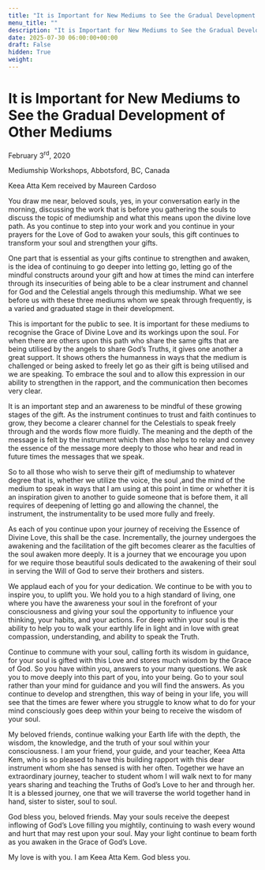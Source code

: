 ```yaml
---
title: "It is Important for New Mediums to See the Gradual Development of Other Mediums"
menu_title: ""
description: "It is Important for New Mediums to See the Gradual Development of Other Mediums"
date: 2025-07-30 06:00:00+00:00
draft: False
hidden: True
weight:
---
```

# It is Important for New Mediums to See the Gradual Development of Other Mediums

February 3<sup>rd</sup>, 2020

Mediumship Workshops, Abbotsford, BC, Canada

Keea Atta Kem received by Maureen Cardoso

You draw me near, beloved souls, yes, in your conversation early in the morning, discussing the work that is before you gathering the souls to discuss the topic of mediumship and what this means upon the divine love path. As you continue to step into your work and you continue in your prayers for the Love of God to awaken your souls, this gift continues to transform your soul and strengthen your gifts.

One part that is essential as your gifts continue to strengthen and awaken, is the idea of continuing to go deeper into letting go, letting go of the mindful constructs around your gift and how at times the mind can interfere through its insecurities of being able to be a clear instrument and channel for God and the Celestial angels through this mediumship.  What we see before us with these three mediums whom we speak through frequently, is a varied and graduated stage in their development.

This is important for the public to see. It is important for these mediums to recognise the Grace of Divine Love and its workings upon the soul. For when there are others upon this path who share the same gifts that are being utilised by the angels to share God’s Truths, it gives one another a great support. It shows others the humanness in ways that the medium is challenged or being asked to freely let go as their gift is being utilised and we are speaking. To embrace the soul and to allow this expression in our ability to strengthen in the rapport, and the communication then becomes very clear.

It is an important step and an awareness to be mindful of these growing stages of the gift. As the instrument continues to trust and faith continues to grow, they become a clearer channel for the Celestials to speak freely through and the words flow more fluidly. The meaning and the depth of the message is felt by the instrument which then also helps to relay and convey the essence of the message more deeply to those who hear and read in future times the messages that we speak.

So to all those who wish to serve their gift of mediumship to whatever degree that is, whether we utilize the voice, the soul ,and the mind of the medium to speak in ways that I am using at this point in time or whether it is an inspiration given to another to guide someone that is before them, it all requires of deepening of letting go and allowing the channel, the instrument, the instrumentality to be used more fully and freely.

As each of you continue upon your journey of receiving the Essence of Divine Love, this shall be the case. Incrementally, the journey undergoes the awakening and the facilitation of the gift becomes clearer as the faculties of the soul awaken more deeply.  It is a journey that we encourage you upon for we require those beautiful souls dedicated to the awakening of their soul in serving the Will of God to serve their brothers and sisters.

We applaud each of you for your dedication. We continue to be with you to inspire you, to uplift you. We hold you to a high standard of living, one where you have the awareness your soul in the forefront of your consciousness and giving your soul the opportunity to influence your thinking, your habits, and your actions. For deep within your soul is the ability to help you to walk your earthly life in light and in love with great compassion, understanding, and ability to speak the Truth.

Continue to commune with your soul, calling forth its wisdom in guidance, for your soul is gifted with this Love and stores much wisdom by the Grace of God. So you have within you, answers to your many questions. We ask you to move deeply into this part of you, into your being. Go to your soul rather than your mind for guidance and you will find the answers. As you continue to develop and strengthen, this way of being in your life, you will see that the times are fewer where you struggle to know what to do for your mind consciously goes deep within your being to receive the wisdom of your soul.

My beloved friends, continue walking your Earth life with the depth, the wisdom, the knowledge, and the truth of your soul within your consciousness. I am your friend, your guide, and your teacher, Keea Atta Kem, who is so pleased to have this building rapport with this dear instrument whom she has sensed is with her often. Together we have an extraordinary journey, teacher to student whom I will walk next to for many years sharing and teaching the Truths of God’s Love to her and through her. It is a blessed journey, one that we will traverse the world together hand in hand, sister to sister, soul to soul.

God bless you, beloved friends. May your souls receive the deepest inflowing of God’s Love filling you mightily, continuing to wash every wound and hurt that may rest upon your soul. May your light continue to beam forth as you awaken in the Grace of God’s Love.

My love is with you. I am Keea Atta Kem. God bless you.
